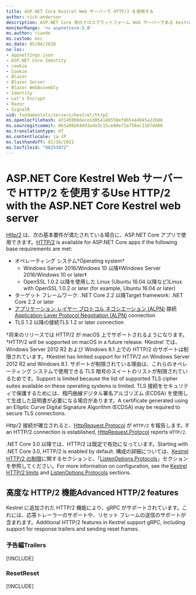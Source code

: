 ```yaml
---
title: ASP.NET Core Kestrel Web サーバーで HTTP/2 を使用する
author: rick-anderson
description: ASP.NET Core 用のクロスプラットフォーム Web サーバーである Kestrel での HTTP/2 の使用について説明します。
monikerRange: '>= aspnetcore-5.0'
ms.author: riande
ms.custom: mvc
ms.date: 05/04/2020
no-loc:
- appsettings.json
- ASP.NET Core Identity
- cookie
- Cookie
- Blazor
- Blazor Server
- Blazor WebAssembly
- Identity
- Let's Encrypt
- Razor
- SignalR
uid: fundamentals/servers/kestrel/http2
ms.openlocfilehash: 431459bb6ece1d054146558ef865e44845a22686
ms.sourcegitcommit: 063a06b644d3ade3c15ce00e72a758ec1187dd06
ms.translationtype: HT
ms.contentlocale: ja-JP
ms.lasthandoff: 01/16/2021
ms.locfileid: "98253872"
---
```

# <a name="use-http2-with-the-aspnet-core-kestrel-web-server"></a><span data-ttu-id="66abc-103">ASP.NET Core Kestrel Web サーバーで HTTP/2 を使用する</span><span class="sxs-lookup"><span data-stu-id="66abc-103">Use HTTP/2 with the ASP.NET Core Kestrel web server</span></span>

<span data-ttu-id="66abc-104">[Http/2](https://httpwg.org/specs/rfc7540.html) は、次の基本要件が満たされている場合に、ASP.NET Core アプリで使用できます。</span><span class="sxs-lookup"><span data-stu-id="66abc-104">[HTTP/2](https://httpwg.org/specs/rfc7540.html) is available for ASP.NET Core apps if the following base requirements are met:</span></span>

* <span data-ttu-id="66abc-105">オペレーティング システム&dagger;</span><span class="sxs-lookup"><span data-stu-id="66abc-105">Operating system&dagger;</span></span>
  * <span data-ttu-id="66abc-106">Windows Server 2016/Windows 10 以降&Dagger;</span><span class="sxs-lookup"><span data-stu-id="66abc-106">Windows Server 2016/Windows 10 or later&Dagger;</span></span>
  * <span data-ttu-id="66abc-107">OpenSSL 1.0.2 以降を使用した Linux (Ubuntu 16.04 以降など)</span><span class="sxs-lookup"><span data-stu-id="66abc-107">Linux with OpenSSL 1.0.2 or later (for example, Ubuntu 16.04 or later)</span></span>
* <span data-ttu-id="66abc-108">ターゲット フレームワーク: .NET Core 2.2 以降</span><span class="sxs-lookup"><span data-stu-id="66abc-108">Target framework: .NET Core 2.2 or later</span></span>
* <span data-ttu-id="66abc-109">[アプリケーション レイヤー プロトコル ネゴシエーション (ALPN)](https://tools.ietf.org/html/rfc7301#section-3) 接続</span><span class="sxs-lookup"><span data-stu-id="66abc-109">[Application-Layer Protocol Negotiation (ALPN)](https://tools.ietf.org/html/rfc7301#section-3) connection</span></span>
* <span data-ttu-id="66abc-110">TLS 1.2 以降の接続</span><span class="sxs-lookup"><span data-stu-id="66abc-110">TLS 1.2 or later connection</span></span>

<span data-ttu-id="66abc-111">&dagger;将来のリリースでは HTTP/2 が macOS 上でサポートされるようになります。</span><span class="sxs-lookup"><span data-stu-id="66abc-111">&dagger;HTTP/2 will be supported on macOS in a future release.</span></span>
<span data-ttu-id="66abc-112">&Dagger;Kestrel では、Windows Server 2012 R2 および Windows 8.1 上での HTTP/2 のサポートは制限されています。</span><span class="sxs-lookup"><span data-stu-id="66abc-112">&Dagger;Kestrel has limited support for HTTP/2 on Windows Server 2012 R2 and Windows 8.1.</span></span> <span data-ttu-id="66abc-113">サポートが制限されている理由は、これらのオペレーティング システムで使用できる TLS 暗号のスイートのリストが制限されているためです。</span><span class="sxs-lookup"><span data-stu-id="66abc-113">Support is limited because the list of supported TLS cipher suites available on these operating systems is limited.</span></span> <span data-ttu-id="66abc-114">TLS 接続をセキュリティで保護するためには、楕円曲線デジタル署名アルゴリズム (ECDSA) を使用して生成した証明書が必要になる場合があります。</span><span class="sxs-lookup"><span data-stu-id="66abc-114">A certificate generated using an Elliptic Curve Digital Signature Algorithm (ECDSA) may be required to secure TLS connections.</span></span>

<span data-ttu-id="66abc-115">Http/2 接続が確立されると、[HttpRequest.Protocol](xref:Microsoft.AspNetCore.Http.HttpRequest.Protocol%2A) が `HTTP/2` を報告します。</span><span class="sxs-lookup"><span data-stu-id="66abc-115">If an HTTP/2 connection is established, [HttpRequest.Protocol](xref:Microsoft.AspNetCore.Http.HttpRequest.Protocol%2A) reports `HTTP/2`.</span></span>

<span data-ttu-id="66abc-116">.NET Core 3.0 以降では、HTTP/2 は既定で有効になっています。</span><span class="sxs-lookup"><span data-stu-id="66abc-116">Starting with .NET Core 3.0, HTTP/2 is enabled by default.</span></span> <span data-ttu-id="66abc-117">構成の詳細については、[Kestrel HTTP/2 の制限](xref:fundamentals/servers/kestrel/options#http2-limits)に関するセクションと、「[ListenOptions.Protocols](xref:fundamentals/servers/kestrel/endpoints#listenoptionsprotocols)」セクションを参照してください。</span><span class="sxs-lookup"><span data-stu-id="66abc-117">For more information on configuration, see the [Kestrel HTTP/2 limits](xref:fundamentals/servers/kestrel/options#http2-limits) and [ListenOptions.Protocols](xref:fundamentals/servers/kestrel/endpoints#listenoptionsprotocols) sections.</span></span>

## <a name="advanced-http2-features"></a><span data-ttu-id="66abc-118">高度な HTTP/2 機能</span><span class="sxs-lookup"><span data-stu-id="66abc-118">Advanced HTTP/2 features</span></span>

<span data-ttu-id="66abc-119">Kestrel に追加された HTTP/2 機能により、gRPC がサポートされています。これには、応答トレーラーのサポートや、リセット フレームの送信のサポートが含まれます。</span><span class="sxs-lookup"><span data-stu-id="66abc-119">Additional HTTP/2 features in Kestrel support gRPC, including support for response trailers and sending reset frames.</span></span>

### <a name="trailers"></a><span data-ttu-id="66abc-120">予告編</span><span class="sxs-lookup"><span data-stu-id="66abc-120">Trailers</span></span>

[!INCLUDE[](~/includes/trailers.md)]

### <a name="reset"></a><span data-ttu-id="66abc-121">Reset</span><span class="sxs-lookup"><span data-stu-id="66abc-121">Reset</span></span>

[!INCLUDE[](~/includes/reset.md)]
